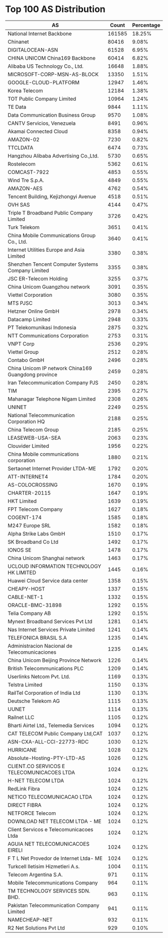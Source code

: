 # Top 100 AS Distribution
| AS | Count | Percentage |
|----|----|----|
| National Internet Backbone | 161585 | 18.25% |
| Chinanet | 80416 | 9.08% |
| DIGITALOCEAN-ASN | 61528 | 6.95% |
| CHINA UNICOM China169 Backbone | 60414 | 6.82% |
| Alibaba US Technology Co., Ltd. | 16648 | 1.88% |
| MICROSOFT-CORP-MSN-AS-BLOCK | 13350 | 1.51% |
| GOOGLE-CLOUD-PLATFORM | 12947 | 1.46% |
| Korea Telecom | 12184 | 1.38% |
| TOT Public Company Limited | 10964 | 1.24% |
| TE Data | 9844 | 1.11% |
| Data Communication Business Group | 9570 | 1.08% |
| CANTV Servicios, Venezuela | 8491 | 0.96% |
| Akamai Connected Cloud | 8358 | 0.94% |
| AMAZON-02 | 7230 | 0.82% |
| TTCLDATA | 6474 | 0.73% |
| Hangzhou Alibaba Advertising Co.,Ltd. | 5730 | 0.65% |
| Rostelecom | 5362 | 0.61% |
| COMCAST-7922 | 4853 | 0.55% |
| Wind Tre S.p.A. | 4849 | 0.55% |
| AMAZON-AES | 4762 | 0.54% |
| Tencent Building, Kejizhongyi Avenue | 4518 | 0.51% |
| OVH SAS | 4144 | 0.47% |
| Triple T Broadband Public Company Limited | 3726 | 0.42% |
| Turk Telekom | 3651 | 0.41% |
| China Mobile Communications Group Co., Ltd. | 3640 | 0.41% |
| Internet Utilities Europe and Asia Limited | 3380 | 0.38% |
| Shenzhen Tencent Computer Systems Company Limited | 3355 | 0.38% |
| JSC ER-Telecom Holding | 3255 | 0.37% |
| China Unicom Guangzhou network | 3091 | 0.35% |
| Viettel Corporation | 3080 | 0.35% |
| MTS PJSC | 3013 | 0.34% |
| Hetzner Online GmbH | 2978 | 0.34% |
| Datacamp Limited | 2948 | 0.33% |
| PT Telekomunikasi Indonesia | 2875 | 0.32% |
| NTT Communications Corporation | 2753 | 0.31% |
| VNPT Corp | 2536 | 0.29% |
| Viettel Group | 2512 | 0.28% |
| Contabo GmbH | 2496 | 0.28% |
| China Unicom IP network China169 Guangdong province | 2459 | 0.28% |
| Iran Telecommunication Company PJS | 2450 | 0.28% |
| TIM | 2395 | 0.27% |
| Mahanagar Telephone Nigam Limited | 2308 | 0.26% |
| UNINET | 2249 | 0.25% |
| National Telecommunication Corporation HQ | 2188 | 0.25% |
| China Telecom Group | 2185 | 0.25% |
| LEASEWEB-USA-SEA | 2063 | 0.23% |
| Clouvider Limited | 1956 | 0.22% |
| China Mobile communications corporation | 1880 | 0.21% |
| Sertaonet Internet Provider LTDA-ME | 1792 | 0.20% |
| ATT-INTERNET4 | 1784 | 0.20% |
| AS-COLOCROSSING | 1670 | 0.19% |
| CHARTER-20115 | 1647 | 0.19% |
| HKT Limited | 1639 | 0.19% |
| FPT Telecom Company | 1627 | 0.18% |
| COGENT-174 | 1585 | 0.18% |
| M247 Europe SRL | 1582 | 0.18% |
| Alpha Strike Labs GmbH | 1510 | 0.17% |
| SK Broadband Co Ltd | 1492 | 0.17% |
| IONOS SE | 1478 | 0.17% |
| China Unicom Shanghai network | 1463 | 0.17% |
| UCLOUD INFORMATION TECHNOLOGY HK LIMITED | 1445 | 0.16% |
| Huawei Cloud Service data center | 1358 | 0.15% |
| CHEAPY-HOST | 1337 | 0.15% |
| CABLE-NET-1 | 1332 | 0.15% |
| ORACLE-BMC-31898 | 1292 | 0.15% |
| Telia Company AB | 1292 | 0.15% |
| Mynext Broadband Services Pvt Ltd | 1281 | 0.14% |
| Nas Internet Services Private Limited | 1241 | 0.14% |
| TELEFONICA BRASIL S.A | 1235 | 0.14% |
| Administracion Nacional de Telecomunicaciones | 1235 | 0.14% |
| China Unicom Beijing Province Network | 1226 | 0.14% |
| British Telecommunications PLC | 1209 | 0.14% |
| Userlinks Netcom Pvt. Ltd. | 1169 | 0.13% |
| Telstra Limited | 1150 | 0.13% |
| RailTel Corporation of India Ltd | 1130 | 0.13% |
| Deutsche Telekom AG | 1115 | 0.13% |
| UUNET | 1114 | 0.13% |
| Railnet LLC | 1105 | 0.12% |
| Bharti Airtel Ltd., Telemedia Services | 1094 | 0.12% |
| CAT TELECOM Public Company Ltd,CAT | 1037 | 0.12% |
| ASN-CXA-ALL-CCI-22773-RDC | 1030 | 0.12% |
| HURRICANE | 1028 | 0.12% |
| Absolute-Hosting-PTY-LTD-AS | 1026 | 0.12% |
| CLIENT.CO SERVICOS E TELECOMUNICACOES LTDA | 1024 | 0.12% |
| H-NET TELECOM LTDA | 1024 | 0.12% |
| RedLink Fibra | 1024 | 0.12% |
| NETICO TELECOMUNICACAO LTDA | 1024 | 0.12% |
| DIRECT FIBRA | 1024 | 0.12% |
| NETFORCE Telecom | 1024 | 0.12% |
| DOWNLOAD NET TELECOM LTDA - ME | 1024 | 0.12% |
| Client Servicos e Telecomunicacoes Ltda | 1024 | 0.12% |
| AGUIA NET TELECOMUNICACOES EIRELI | 1024 | 0.12% |
| F T L Net Provedor de Internet Ltda- ME | 1024 | 0.12% |
| Turkcell Iletisim Hizmetleri A.s. | 1004 | 0.11% |
| Telecom Argentina S.A. | 971 | 0.11% |
| Mobile Telecommunications Company | 964 | 0.11% |
| TM TECHNOLOGY SERVICES SDN. BHD. | 963 | 0.11% |
| Pakistan Telecommunication Company Limited | 941 | 0.11% |
| NAMECHEAP-NET | 932 | 0.11% |
| R2 Net Solutions Pvt Ltd | 929 | 0.10% |
